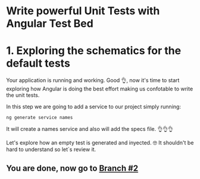 # Write powerful Unit Tests with Angular Test Bed

# 1. Exploring the schematics for the default tests

Your application is running and working. Good 👌, now it's time to start exploring how Angular is doing the best effort making us confotable to write the unit tests.

In this step we are going to add a service to our project simply running:

`ng generate service names`

It will create a names service and also will add the specs file. 👌👌👌

Let's explore how an empty test is generated and inyected. 🤓 It shouldn't be hard to understand so let´s review it.

## You are done, now go to [Branch #2](https://github.com/seagomezar/ng-col-angular-ut/tree/step2)